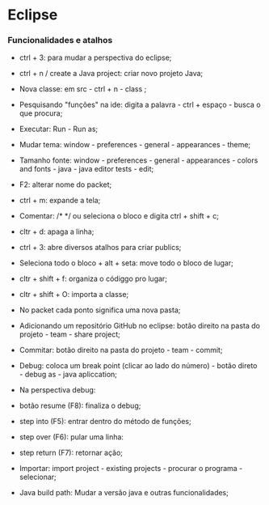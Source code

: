 # Eclipse



### Funcionalidades e atalhos



* ctrl + 3: para mudar a perspectiva do eclipse;

* ctrl + n / create a Java project: criar novo projeto Java;

* Nova classe: em src - ctrl + n - class ;

* Pesquisando "funções" na ide: digita a palavra - ctrl + espaço - busca o que procura;

* Executar: Run - Run as;

* Mudar tema: window - preferences - general - appearances - theme;

* Tamanho fonte: window - preferences - general - appearances - colors and fonts - java - java editor tests - edit;

* F2: alterar nome do packet;

* ctrl + m: expande a tela;

* Comentar: /* */ ou seleciona o bloco e digita ctrl + shift + c;

* cltr + d: apaga a linha;

* ctrl + 3: abre diversos atalhos para criar publics;

* Seleciona todo o bloco + alt + seta: move todo o bloco de lugar;

* cltr + shift + f: organiza o códiggo pro lugar;

* cltr + shift + O: importa a classe;

* No packet cada ponto significa uma nova pasta;

* Adicionando um repositório GitHub no eclipse: botão direito na pasta do projeto - team - share project;

* Commitar: botão direito na pasta do projeto - team - commit;

* Debug: coloca um break point (clicar ao lado do número) - botão direto - debug as - java apliccation;

* Na perspectiva debug:

* botão resume (F8): finaliza o debug;

* step into (F5): entrar dentro do método de funções;

* step over (F6): pular uma linha:

* step return (F7): retornar ação;

* Importar: import project - existing projects - procurar o programa - selecionar;

* Java build path: Mudar a versão java e outras funcionalidades;

  

